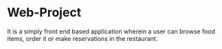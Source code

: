 # Web-Project
It is a simply front end based application wherein a user can browse food items, order it or make reservations in the restaurant.
